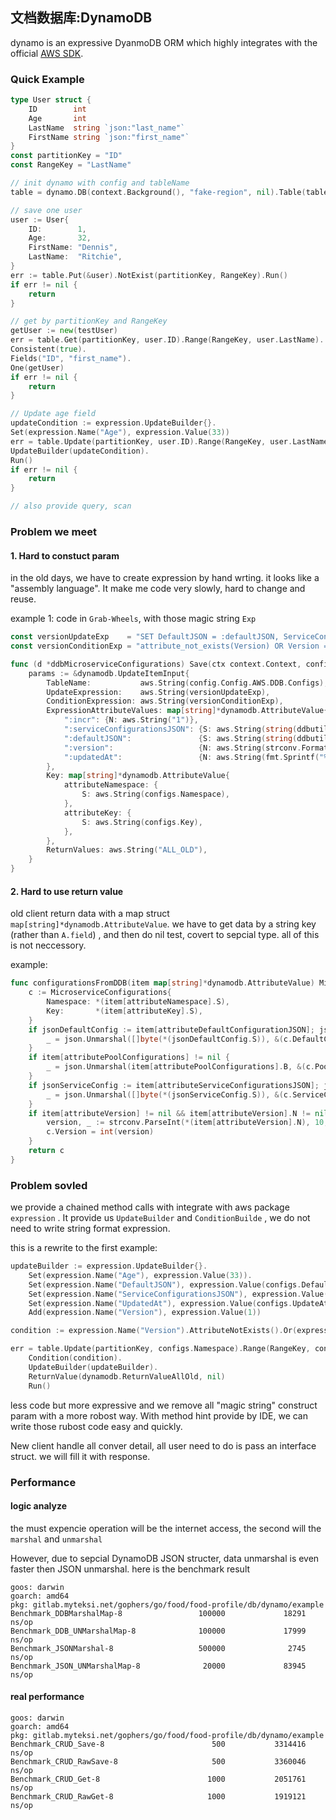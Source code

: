 ## 文档数据库:DynamoDB

dynamo is an expressive DyanmoDB ORM which highly integrates with the official [AWS SDK](https://github.com/aws/aws-sdk-go/).

### Quick Example

```go
type User struct {
    ID        int
    Age       int
    LastName  string `json:"last_name"`
    FirstName string `json:"first_name"`
}
const partitionKey = "ID"
const RangeKey = "LastName"

// init dynamo with config and tableName
table = dynamo.DB(context.Background(), "fake-region", nil).Table(tableName)

// save one user
user := User{
    ID:        1,
    Age:       32,
    FirstName: "Dennis",
    LastName:  "Ritchie",
}
err := table.Put(&user).NotExist(partitionKey, RangeKey).Run()
if err != nil {
    return
}

// get by partitionKey and RangeKey
getUser := new(testUser)
err = table.Get(partitionKey, user.ID).Range(RangeKey, user.LastName).
Consistent(true).
Fields("ID", "first_name").
One(getUser)
if err != nil {
    return
}

// Update age field
updateCondition := expression.UpdateBuilder{}.
Set(expression.Name("Age"), expression.Value(33))
err = table.Update(partitionKey, user.ID).Range(RangeKey, user.LastName).
UpdateBuilder(updateCondition).
Run()
if err != nil {
    return
}

// also provide query, scan
```



### Problem we meet

#### 1. Hard to constuct param

in the old days, we have to create expression by hand wrting. it looks like a "assembly language". It make me code very slowly, hard to change and reuse. 



example 1:  code in `Grab-Wheels`, with those magic string `Exp` 

```go
const versionUpdateExp    = "SET DefaultJSON = :defaultJSON, ServiceConfigurationsJSON = :serviceConfigurationsJSON, UpdatedAt = :updatedAt ADD Version :incr"
const versionConditionExp = "attribute_not_exists(Version) OR Version = :version"

func (d *ddbMicroserviceConfigurations) Save(ctx context.Context, configs MicroserviceConfigurations) error {
	params := &dynamodb.UpdateItemInput{
		TableName:           aws.String(config.Config.AWS.DDB.Configs),
		UpdateExpression:    aws.String(versionUpdateExp),
		ConditionExpression: aws.String(versionConditionExp),
		ExpressionAttributeValues: map[string]*dynamodb.AttributeValue{
			":incr": {N: aws.String("1")},
			":serviceConfigurationsJSON": {S: aws.String(string(ddbutils.ToJSON(configs.ServiceConfigurations)))},
			":defaultJSON":               {S: aws.String(string(ddbutils.ToJSON(configs.DefaultConfiguration)))},
			":version":                   {N: aws.String(strconv.FormatInt(int64(configs.Version), 10))},
			":updatedAt":                 {N: aws.String(fmt.Sprintf("%d", time.Now().Unix()))},
		},
		Key: map[string]*dynamodb.AttributeValue{
			attributeNamespace: {
				S: aws.String(configs.Namespace),
			},
			attributeKey: {
				S: aws.String(configs.Key),
			},
		},
		ReturnValues: aws.String("ALL_OLD"),
	}
}
```

#### 2. Hard to use return value

old client return data with a map struct `map[string]*dynamodb.AttributeValue`.  we have to get data by a string key (rather than `A.field`) ,  and then do nil test, covert to sepcial type. all of this is not neccessory. 



example: 

```go
func configurationsFromDDB(item map[string]*dynamodb.AttributeValue) MicroserviceConfigurations {
	c := MicroserviceConfigurations{
		Namespace: *(item[attributeNamespace].S),
		Key:       *(item[attributeKey].S),
	}
	if jsonDefaultConfig := item[attributeDefaultConfigurationJSON]; jsonDefaultConfig != nil && jsonDefaultConfig.S != nil {
		_ = json.Unmarshal([]byte(*(jsonDefaultConfig.S)), &(c.DefaultConfiguration))
	}
	if item[attributePoolConfigurations] != nil {
		_ = json.Unmarshal(item[attributePoolConfigurations].B, &(c.PoolConfigurations))
	}
	if jsonServiceConfig := item[attributeServiceConfigurationsJSON]; jsonServiceConfig != nil && jsonServiceConfig.S != nil {
		_ = json.Unmarshal([]byte(*(jsonServiceConfig.S)), &(c.ServiceConfigurations))
	}
	if item[attributeVersion] != nil && item[attributeVersion].N != nil {
		version, _ := strconv.ParseInt(*(item[attributeVersion].N), 10, 32)
		c.Version = int(version)
	}
	return c
}
```



### Problem sovled

we provide a chained method calls with integrate with aws package `expression` . It provide us  `UpdateBuilder` and `ConditionBuilde` , we do not need to write string format expression.  

this is a rewrite to the first example:

```go
updateBuilder := expression.UpdateBuilder{}.
	Set(expression.Name("Age"), expression.Value(33)).
	Set(expression.Name("DefaultJSON"), expression.Value(configs.DefaultConfiguration)).
	Set(expression.Name("ServiceConfigurationsJSON"), expression.Value(configs.ServiceConfigurations)).
	Set(expression.Name("UpdatedAt"), expression.Value(configs.UpdateAt)).
	Add(expression.Name("Version"), expression.Value(1))

condition := expression.Name("Version").AttributeNotExists().Or(expression.Name("Version").Equal(configs.Version))

err = table.Update(partitionKey, configs.Namespace).Range(RangeKey, configs.Key).
	Condition(condition).
	UpdateBuilder(updateBuilder).
    ReturnValue(dynamodb.ReturnValueAllOld, nil)
	Run()
```

less code but more expressive and we remove all "magic string" construct param with a more robost way. With method hint provide by IDE, we can write those rubost code easy and quickly.

New client handle all conver detail, all user need to do is pass an interface  struct. we will fill it with response.



###  Performance

#### logic analyze

the must expencie operation will be the internet access, the second will the `marshal` and `unmarshal`

However, due to sepcial DynamoDB JSON structer, data unmarshal is even faster then JSON unmarshal. here is the benchmark result

```
goos: darwin
goarch: amd64
pkg: gitlab.myteksi.net/gophers/go/food/food-profile/db/dynamo/example
Benchmark_DDBMarshalMap-8                 100000             18291 ns/op
Benchmark_DDB_UNMarshalMap-8              100000             17999 ns/op
Benchmark_JSONMarshal-8                   500000              2745 ns/op
Benchmark_JSON_UNMarshalMap-8              20000             83945 ns/op
```

#### real performance

```
goos: darwin
goarch: amd64
pkg: gitlab.myteksi.net/gophers/go/food/food-profile/db/dynamo/example
Benchmark_CRUD_Save-8                        500           3314416 ns/op
Benchmark_CRUD_RawSave-8                     500           3360046 ns/op
Benchmark_CRUD_Get-8                        1000           2051761 ns/op
Benchmark_CRUD_RawGet-8                     1000           1919121 ns/op
```

